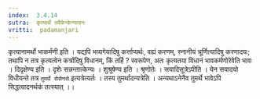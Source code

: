 ```yaml
---
index:  3.4.14
sutra:  कृत्यार्थे तवैकेन्केन्यत्वनः
vritti:  padamanjari
---
```


कृत्यानामर्थो भाकर्मंणी इति । यद्यपि भव्यगेयादिषु कर्त्ताप्यर्थः, वह्यं करणम्, स्नानीयं चूर्णित्यादिषु करणादयः; तथापि न तत्र कृत्यत्वेन कर्त्रादिषु विधानम्, किं तर्हि ? स्वरूपेण, अतः कृत्यतया विधानं भावकर्मणोरेवेति भावः । दिदृक्षेण्य इति । दृशेः सन्नन्तात्केन्यः । शुश्रूषेण्य इति । श्रृणोतेः । सयादिसूत्रेऽपीति । येन सयादयो विधीयन्ते तत्र `तुमर्थे सेसेनसे` इत्यत्रेत्यर्तः । तस्य तुमर्थादन्यत्रेति । अन्यथाऽनेनैव तुमर्थे भावेऽपि सिद्धत्वादनर्थकं तत्स्यात् ।।
